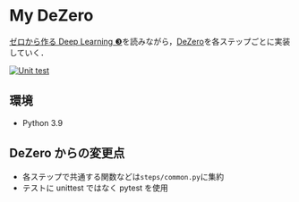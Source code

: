 # My DeZero

[ゼロから作る Deep Learning ❸](https://www.oreilly.co.jp/books/9784873119069/)を読みながら，[DeZero](https://github.com/oreilly-japan/deep-learning-from-scratch-3)を各ステップごとに実装していく．

[![Unit test](https://github.com/corner0530/myDeZero/actions/workflows/action.yml/badge.svg)](https://github.com/corner0530/myDeZero/actions/workflows/action.yml)

## 環境

- Python 3.9

## DeZero からの変更点

- 各ステップで共通する関数などは`steps/common.py`に集約
- テストに unittest ではなく pytest を使用
